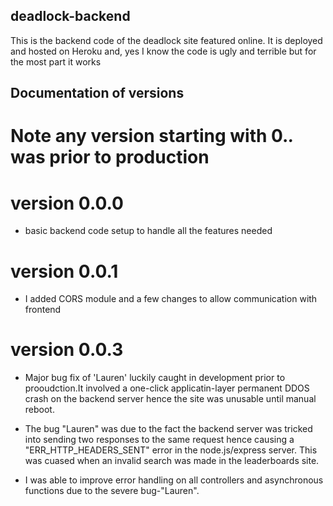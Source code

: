 ## deadlock-backend
This is the backend code of the deadlock site featured online. It is deployed and hosted on Heroku and, yes I know the code is ugly and terrible but for the most part it works

## Documentation of versions
# Note any version starting with 0.*.* was prior to production

# version 0.0.0
- basic backend code setup to handle all the features needed

# version 0.0.1
- I added CORS module and a few changes to allow communication with frontend

# version 0.0.3

- Major bug fix of 'Lauren' luckily caught in development prior to prooudction.It involved a one-click applicatin-layer permanent DDOS crash on the backend server hence the site was unusable until manual reboot.

- The bug "Lauren" was due to the fact the backend server was tricked into sending two responses to the same request hence causing a "ERR_HTTP_HEADERS_SENT" error in the node.js/express server. This was cuased when an invalid search was made in the leaderboards site.

- I was able to improve error handling on all controllers and asynchronous functions due to the severe bug-"Lauren".
